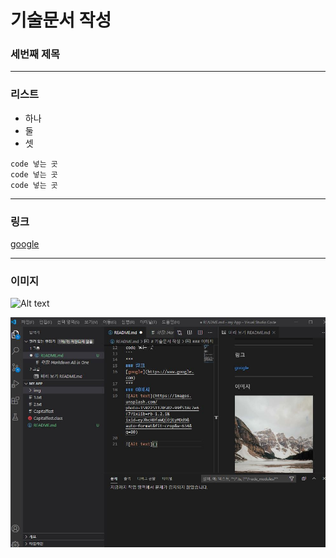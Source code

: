 # 기술문서 작성
### 세번째 제목
***
### 리스트
+ 하나
+ 둘
+ 셋

```
code 넣는 곳
code 넣는 곳
code 넣는 곳
```
***
### 링크
[google](https://www.google.com)
***
### 이미지
![Alt text](https://images.unsplash.com/photo-1592251170502-99f518c7e6f7?ixlib=rb-1.2.1&ixid=eyJhcHBfaWQiOjEyMDd9&auto=format&fit=crop&w=634&q=80)

![Alt text](img/1.JPG)